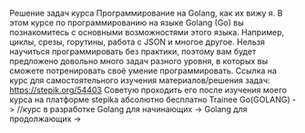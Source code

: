 Решение задач курса Программирование на Golang, как их вижу я.
В этом курсе по программированию на языке Golang (Go) вы познакомитесь с основными возможностями этого языка. Например, циклы, срезы, горутины, работа с JSON и многое другое. Нельзя научиться программировать без практики, поэтому вам будет предложено довольно много задач разного уровня, в которых вы сможете потренировать своё умение программировать.
Ссылка на курс для самостоятельного изучения материалов/решения задач: https://stepik.org/54403
Советую проходить его после изучения моего курса на платформе stepika абсолютно бесплатно
Trainee Go(GOLANG) -> //курс в разработке
Golang для начинающих ->
Golang для продолжающих ->
